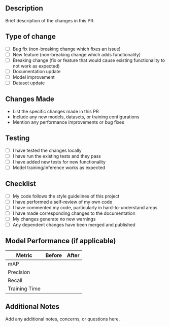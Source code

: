 ## Description
Brief description of the changes in this PR.

## Type of change
- [ ] Bug fix (non-breaking change which fixes an issue)
- [ ] New feature (non-breaking change which adds functionality)
- [ ] Breaking change (fix or feature that would cause existing functionality to not work as expected)
- [ ] Documentation update
- [ ] Model improvement
- [ ] Dataset update

## Changes Made
- List the specific changes made in this PR
- Include any new models, datasets, or training configurations
- Mention any performance improvements or bug fixes

## Testing
- [ ] I have tested the changes locally
- [ ] I have run the existing tests and they pass
- [ ] I have added new tests for new functionality
- [ ] Model training/inference works as expected

## Checklist
- [ ] My code follows the style guidelines of this project
- [ ] I have performed a self-review of my own code
- [ ] I have commented my code, particularly in hard-to-understand areas
- [ ] I have made corresponding changes to the documentation
- [ ] My changes generate no new warnings
- [ ] Any dependent changes have been merged and published

## Model Performance (if applicable)
| Metric | Before | After |
|--------|--------|-------|
| mAP    |        |       |
| Precision |     |       |
| Recall |        |       |
| Training Time | |       |

## Additional Notes
Add any additional notes, concerns, or questions here.